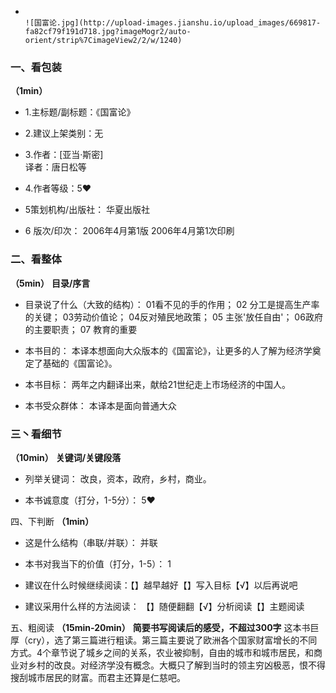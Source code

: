 -                                                                                                                 ![国富论.jpg](http://upload-images.jianshu.io/upload_images/669817-fa82cf79f191d718.jpg?imageMogr2/auto-orient/strip%7CimageView2/2/w/1240)


### 一、看包装
**（1min）**

- 1.主标题/副标题：《国富论》

- 2.建议上架类别：无

- 3.作者：[亚当·斯密]  
译者：唐日松等

- 4.作者等级：5❤

- 5策划机构/出版社：
华夏出版社
- 6 版次/印次：
2006年4月第1版
2006年4月第1次印刷

### 二、看整体
**（5min）**
 **目录/序言**

- 目录说了什么（大致的结构）：
01看不见的手的作用；
02 分工是提高生产率的关键；
03劳动价值论；
04反对殖民地政策；
05 主张'放任自由'；
06政府的主要职责；
07 教育的重要

- 本书目的：
本译本想面向大众版本的《国富论》，让更多的人了解为经济学奠定了基础的《国富论》。

- 本书目标：
两年之内翻译出来，献给21世纪走上市场经济的中国人。

- 本书受众群体：
本译本是面向普通大众

### 三丶看细节
**（10min）**
**关键词/关键段落**

-  列举关键词：
改良，资本，政府，乡村，商业。

- 本书诚意度（打分，1-5分）：
5❤

四、下判断
**（1min）**


- 这是什么结构（串联/并联）：
并联

- 本书对我当下的价值（打分，1-5）：
1

- 建议在什么时候继续阅读：【】越早越好【】写入目标【√】以后再说吧

- 建议采用什么样的方法阅读：  【】随便翻翻【√】分析阅读【】主题阅读

五、粗阅读
**（15min-20min）**
**简要书写阅读后的感受，不超过300字**
这本书巨厚（cry），选了第三篇进行粗读。第三篇主要说了欧洲各个国家财富增长的不同方式。4个章节说了城乡之间的关系，农业被抑制，自由的城市和城市居民，和商业对乡村的改良。对经济学没有概念。大概只了解到当时的领主穷凶极恶，恨不得搜刮城市居民的财富。而君主还算是仁慈吧。
